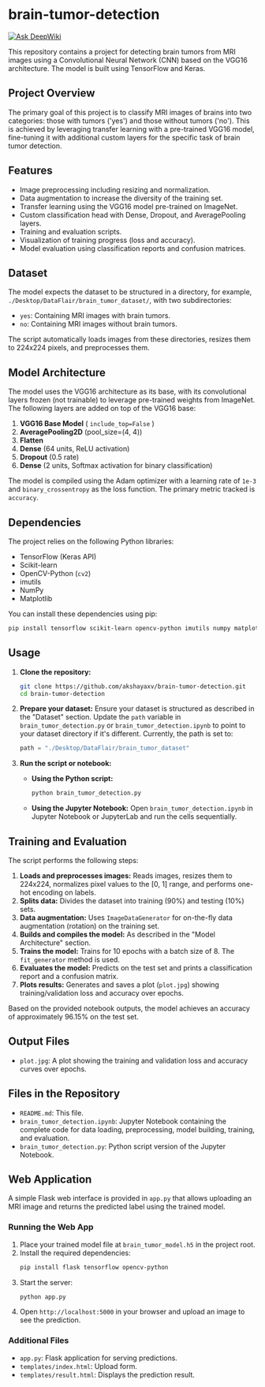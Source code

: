 # brain-tumor-detection
[![Ask DeepWiki](https://devin.ai/assets/askdeepwiki.png)](https://deepwiki.com/akshayaxv/brain-tumor-detection)

This repository contains a project for detecting brain tumors from MRI images using a Convolutional Neural Network (CNN) based on the VGG16 architecture. The model is built using TensorFlow and Keras.

## Project Overview

The primary goal of this project is to classify MRI images of brains into two categories: those with tumors ('yes') and those without tumors ('no'). This is achieved by leveraging transfer learning with a pre-trained VGG16 model, fine-tuning it with additional custom layers for the specific task of brain tumor detection.

## Features

*   Image preprocessing including resizing and normalization.
*   Data augmentation to increase the diversity of the training set.
*   Transfer learning using the VGG16 model pre-trained on ImageNet.
*   Custom classification head with Dense, Dropout, and AveragePooling layers.
*   Training and evaluation scripts.
*   Visualization of training progress (loss and accuracy).
*   Model evaluation using classification reports and confusion matrices.

## Dataset

The model expects the dataset to be structured in a directory, for example, `./Desktop/DataFlair/brain_tumor_dataset/`, with two subdirectories:
*   `yes`: Containing MRI images with brain tumors.
*   `no`: Containing MRI images without brain tumors.

The script automatically loads images from these directories, resizes them to 224x224 pixels, and preprocesses them.

## Model Architecture

The model uses the VGG16 architecture as its base, with its convolutional layers frozen (not trainable) to leverage pre-trained weights from ImageNet. The following layers are added on top of the VGG16 base:

1.  **VGG16 Base Model** ( `include_top=False` )
2.  **AveragePooling2D** (pool_size=(4, 4))
3.  **Flatten**
4.  **Dense** (64 units, ReLU activation)
5.  **Dropout** (0.5 rate)
6.  **Dense** (2 units, Softmax activation for binary classification)

The model is compiled using the Adam optimizer with a learning rate of `1e-3` and `binary_crossentropy` as the loss function. The primary metric tracked is `accuracy`.

## Dependencies

The project relies on the following Python libraries:

*   TensorFlow (Keras API)
*   Scikit-learn
*   OpenCV-Python (`cv2`)
*   imutils
*   NumPy
*   Matplotlib

You can install these dependencies using pip:
```bash
pip install tensorflow scikit-learn opencv-python imutils numpy matplotlib
```

## Usage

1.  **Clone the repository:**
    ```bash
    git clone https://github.com/akshayaxv/brain-tumor-detection.git
    cd brain-tumor-detection
    ```

2.  **Prepare your dataset:**
    Ensure your dataset is structured as described in the "Dataset" section. Update the `path` variable in `brain_tumor_detection.py` or `brain_tumor_detection.ipynb` to point to your dataset directory if it's different.
    Currently, the path is set to:
    ```python
    path = "./Desktop/DataFlair/brain_tumor_dataset"
    ```

3.  **Run the script or notebook:**

    *   **Using the Python script:**
        ```bash
        python brain_tumor_detection.py
        ```
    *   **Using the Jupyter Notebook:**
        Open `brain_tumor_detection.ipynb` in Jupyter Notebook or JupyterLab and run the cells sequentially.

## Training and Evaluation

The script performs the following steps:
1.  **Loads and preprocesses images:** Reads images, resizes them to 224x224, normalizes pixel values to the [0, 1] range, and performs one-hot encoding on labels.
2.  **Splits data:** Divides the dataset into training (90%) and testing (10%) sets.
3.  **Data augmentation:** Uses `ImageDataGenerator` for on-the-fly data augmentation (rotation) on the training set.
4.  **Builds and compiles the model:** As described in the "Model Architecture" section.
5.  **Trains the model:** Trains for 10 epochs with a batch size of 8. The `fit_generator` method is used.
6.  **Evaluates the model:** Predicts on the test set and prints a classification report and a confusion matrix.
7.  **Plots results:** Generates and saves a plot (`plot.jpg`) showing training/validation loss and accuracy over epochs.

Based on the provided notebook outputs, the model achieves an accuracy of approximately 96.15% on the test set.

## Output Files

*   `plot.jpg`: A plot showing the training and validation loss and accuracy curves over epochs.

## Files in the Repository

*   `README.md`: This file.
*   `brain_tumor_detection.ipynb`: Jupyter Notebook containing the complete code for data loading, preprocessing, model building, training, and evaluation.
*   `brain_tumor_detection.py`: Python script version of the Jupyter Notebook.

## Web Application

A simple Flask web interface is provided in `app.py` that allows uploading an MRI image and returns the predicted label using the trained model.

### Running the Web App

1. Place your trained model file at `brain_tumor_model.h5` in the project root.
2. Install the required dependencies:
   ```bash
   pip install flask tensorflow opencv-python
   ```
3. Start the server:
   ```bash
   python app.py
   ```
4. Open `http://localhost:5000` in your browser and upload an image to see the prediction.

### Additional Files

* `app.py`: Flask application for serving predictions.
* `templates/index.html`: Upload form.
* `templates/result.html`: Displays the prediction result.
